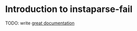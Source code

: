 # Introduction to instaparse-fail

TODO: write [great documentation](http://jacobian.org/writing/what-to-write/)
